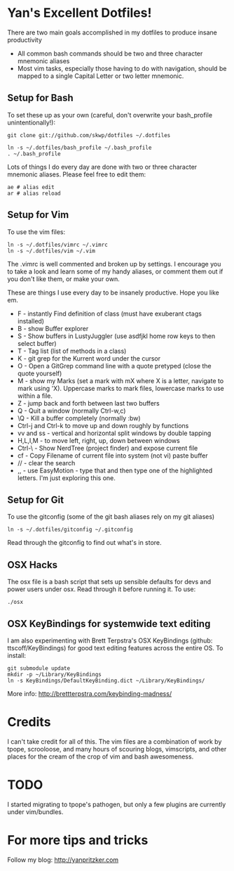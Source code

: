 Yan's Excellent Dotfiles!
====

There are two main goals accomplished in my dotfiles to produce insane productivity

  * All common bash commands should be two and three character mnemonic aliases
  * Most vim tasks, especially those having to do with navigation, should be mapped to a single Capital Letter or two letter mnemonic. 

Setup for Bash
---
To set these up as your own (careful, don't overwrite your bash_profile unintentionally!):

    git clone git://github.com/skwp/dotfiles ~/.dotfiles

    ln -s ~/.dotfiles/bash_profile ~/.bash_profile
    . ~/.bash_profile

Lots of things I do every day are done with 
two or three character mnemonic aliases. Please 
feel free to edit them:

    ae # alias edit
    ar # alias reload

Setup for Vim
---
To use the vim files:

    ln -s ~/.dotfiles/vimrc ~/.vimrc
    ln -s ~/.dotfiles/vim ~/.vim
    
The .vimrc is well commented and broken up by settings. I encourage you
to take a look and learn some of my handy aliases, or comment them out
if you don't like them, or make your own.

These are things I use every day to be insanely productive. Hope you like em.

 * F - instantly Find definition of class (must have exuberant ctags installed)
 * B - show Buffer explorer
 * S - Show buffers in LustyJuggler (use asdfjkl home row keys to then select buffer)
 * T - Tag list (list of methods in a class)
 * K - git grep for the Kurrent word under the cursor
 * O - Open a GitGrep command line with a quote pretyped (close the quote yourself)
 * M - show my Marks (set a mark with mX where X is a letter, navigate to mark using 'X). Uppercase marks to mark files, lowercase marks to use within a file.
 * Z - jump back and forth between last two buffers
 * Q - Quit a window (normally Ctrl-w,c)
 * \Q - Kill a buffer completely (normally :bw)
 * Ctrl-j and Ctrl-k to move up and down roughly by functions
 * vv and ss - vertical and horizontal split windows by double tapping
 * H,L,I,M - to move left, right, up, down between windows
 * Ctrl-\ - Show NerdTree (project finder) and expose current file
 * cf - Copy Filename of current file into system (not vi) paste buffer 
 * // - clear the search
 * ,, - use EasyMotion - type that and then type one of the highlighted letters. I'm just exploring this one.

Setup for Git
---
To use the gitconfig (some of the git bash aliases rely on my git aliases)

    ln -s ~/.dotfiles/gitconfig ~/.gitconfig

Read through the gitconfig to find out what's in store.

OSX Hacks
---
The osx file is a bash script that sets up sensible defaults for devs and power users
under osx. Read through it before running it. To use:

    ./osx

OSX KeyBindings for systemwide text editing
---
I am also experimenting with Brett Terpstra's OSX KeyBindings (github: ttscoff/KeyBindings) 
for good text editing features across the entire OS. To install:

    git submodule update
    mkdir -p ~/Library/KeyBindings
    ln -s KeyBindings/DefaultKeyBinding.dict ~/Library/KeyBindings/

More info: http://brettterpstra.com/keybinding-madness/

Credits
===
I can't take credit for all of this. The vim files are a combination of
work by tpope, scrooloose, and many hours of scouring blogs, vimscripts,
and other places for the cream of the crop of vim and bash awesomeness.

TODO
===
I started migrating to tpope's pathogen, but only a few plugins are 
currently under vim/bundles. 

For more tips and tricks
===
Follow my blog: http://yanpritzker.com
